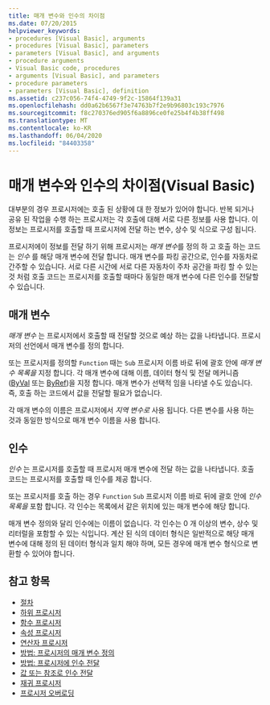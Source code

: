 ```yaml
---
title: 매개 변수와 인수의 차이점
ms.date: 07/20/2015
helpviewer_keywords:
- procedures [Visual Basic], arguments
- procedures [Visual Basic], parameters
- parameters [Visual Basic], and arguments
- procedure arguments
- Visual Basic code, procedures
- arguments [Visual Basic], and parameters
- procedure parameters
- parameters [Visual Basic], definition
ms.assetid: c237c056-74f4-4749-9f2c-15864f139a31
ms.openlocfilehash: dd0a62b6567f3e74763b7f2e9b96803c193c7976
ms.sourcegitcommit: f8c270376ed905f6a8896ce0fe25b4f4b38ff498
ms.translationtype: MT
ms.contentlocale: ko-KR
ms.lasthandoff: 06/04/2020
ms.locfileid: "84403358"
---
```

# <a name="differences-between-parameters-and-arguments-visual-basic"></a>매개 변수와 인수의 차이점(Visual Basic)
대부분의 경우 프로시저에는 호출 된 상황에 대 한 정보가 있어야 합니다. 반복 되거나 공유 된 작업을 수행 하는 프로시저는 각 호출에 대해 서로 다른 정보를 사용 합니다. 이 정보는 프로시저를 호출할 때 프로시저에 전달 하는 변수, 상수 및 식으로 구성 됩니다.  
  
 프로시저에이 정보를 전달 하기 위해 프로시저는 *매개 변수*를 정의 하 고 호출 하는 코드는 *인수* 를 해당 매개 변수에 전달 합니다. 매개 변수를 파킹 공간으로, 인수를 자동차로 간주할 수 있습니다. 서로 다른 시간에 서로 다른 자동차이 주차 공간을 파킹 할 수 있는 것 처럼 호출 코드는 프로시저를 호출할 때마다 동일한 매개 변수에 다른 인수를 전달할 수 있습니다.  
  
## <a name="parameters"></a>매개 변수  
 *매개 변수* 는 프로시저에서 호출할 때 전달할 것으로 예상 하는 값을 나타냅니다. 프로시저의 선언에서 매개 변수를 정의 합니다.  
  
 또는 프로시저를 정의할 `Function` 때는 `Sub` 프로시저 이름 바로 뒤에 괄호 안에 *매개 변수 목록을* 지정 합니다. 각 매개 변수에 대해 이름, 데이터 형식 및 전달 메커니즘 ([ByVal](../../../language-reference/modifiers/byval.md) 또는 [ByRef](../../../language-reference/modifiers/byref.md))을 지정 합니다. 매개 변수가 선택적 임을 나타낼 수도 있습니다. 즉, 호출 하는 코드에서 값을 전달할 필요가 없습니다.  
  
 각 매개 변수의 이름은 프로시저에서 *지역 변수로* 사용 됩니다. 다른 변수를 사용 하는 것과 동일한 방식으로 매개 변수 이름을 사용 합니다.  
  
## <a name="arguments"></a>인수  
 *인수* 는 프로시저를 호출할 때 프로시저 매개 변수에 전달 하는 값을 나타냅니다. 호출 코드는 프로시저를 호출할 때 인수를 제공 합니다.  
  
 또는 프로시저를 호출 하는 경우 `Function` `Sub` 프로시저 이름 바로 뒤에 괄호 안에 *인수 목록을* 포함 합니다. 각 인수는 목록에서 같은 위치에 있는 매개 변수에 해당 합니다.  
  
 매개 변수 정의와 달리 인수에는 이름이 없습니다. 각 인수는 0 개 이상의 변수, 상수 및 리터럴을 포함할 수 있는 식입니다. 계산 된 식의 데이터 형식은 일반적으로 해당 매개 변수에 대해 정의 된 데이터 형식과 일치 해야 하며, 모든 경우에 매개 변수 형식으로 변환할 수 있어야 합니다.  
  
## <a name="see-also"></a>참고 항목

- [절차](./index.md)
- [하위 프로시저](./sub-procedures.md)
- [함수 프로시저](./function-procedures.md)
- [속성 프로시저](./property-procedures.md)
- [연산자 프로시저](./operator-procedures.md)
- [방법: 프로시저의 매개 변수 정의](./how-to-define-a-parameter-for-a-procedure.md)
- [방법: 프로시저에 인수 전달](./how-to-pass-arguments-to-a-procedure.md)
- [값 또는 참조로 인수 전달](./passing-arguments-by-value-and-by-reference.md)
- [재귀 프로시저](./recursive-procedures.md)
- [프로시저 오버로딩](./procedure-overloading.md)
